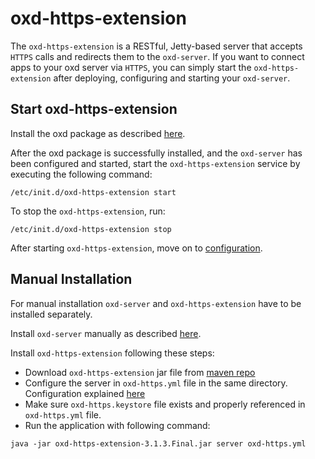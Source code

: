 # oxd-https-extension 
The `oxd-https-extension` is a RESTful, Jetty-based server that accepts `HTTPS` calls and redirects them to the `oxd-server`. If you want to connect apps to your oxd server via `HTTPS`, you can simply start the `oxd-https-extension` after deploying, configuring and starting your `oxd-server`.

## Start oxd-https-extension
Install the oxd package as described [here](https://gluu.org/docs/oxd/3.1.3/install/).

After the oxd package is successfully installed, and the `oxd-server` has been configured and started, start the `oxd-https-extension` service by executing the following command:

```
/etc/init.d/oxd-https-extension start
```

To stop the `oxd-https-extension`, run:

```
/etc/init.d/oxd-https-extension stop
```

After starting `oxd-https-extension`, move on to [configuration](../configuration/index.md).  

## Manual Installation

For manual installation `oxd-server` and `oxd-https-extension` have to be installed separately.

Install `oxd-server` manually as described [here](https://gluu.org/docs/oxd/3.1.3/install/#manual-installation).

Install `oxd-https-extension` following these steps:

- Download `oxd-https-extension` jar file from [maven repo](http://ox.gluu.org/maven/org/xdi/oxd-https-extension/3.1.3.Final/)
- Configure the server in `oxd-https.yml` file in the same directory. Configuration explained [here](../configuration/index.md)
- Make sure `oxd-https.keystore` file exists and properly referenced in `oxd-https.yml` file.
- Run the application with following command:

```
java -jar oxd-https-extension-3.1.3.Final.jar server oxd-https.yml
```
